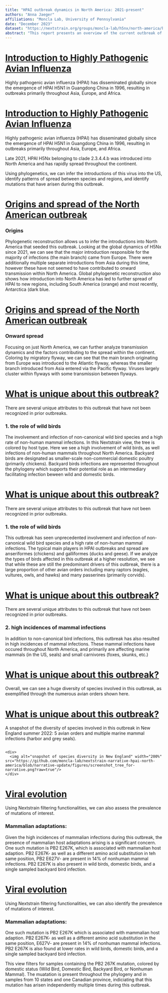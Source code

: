 ```yaml
---
title: "HPAI outbreak dynamics in North America: 2021-present"
authors: "Anna Jaeger"
affiliations: "Moncla Lab, University of Pennsylvania"
date: "December 2023"
dataset: "https://nextstrain.org/groups/moncla-lab/h5nx/north-america/ha"
abstract: "This report presents an overview of the current outbreak of highly pathogenic avian influenza in North America and highlights the utility of phylogenetics for interrogating outbreak dynamics."
---
```

# [Introduction to Highly Pathogenic Avian Influenza](https://nextstrain.org/flu/avian/h5n1/ha?animate=1996-03-10,2023-10-11,1,1,30000&d=map&p=full) 

Highly pathogenic avian influenza (HPAI) has disseminated globally since the emergence of HPAI H5N1 in Guangdong China in 1996, resulting in outbreaks primarily throughout Asia, Europe, and Africa. 

# [Introduction to Highly Pathogenic Avian Influenza](https://nextstrain.org/groups/moncla-lab/h5nx/north-america/ha?animate=2021-09-24,2023-05-28,1,1,30000&c=division&d=tree,map&p=grid&r=division) 

Highly pathogenic avian influenza (HPAI) has disseminated globally since the emergence of HPAI H5N1 in Guangdong China in 1996, resulting in outbreaks primarily throughout Asia, Europe, and Africa. 

Late 2021, HPAI H5Nx belonging to clade 2.3.4.4.b was introduced into North America and has rapidly spread throughout the continent. 

Using phylogenetics, we can infer the introductions of this virus into the US, identify patterns of spread between species and regions, and identify mutations that have arisen during this outbreak.

# [Origins and spread of the North American outbreak](https://nextstrain.org/groups/moncla-lab/h5nx/global-2021-present/ha)

### Origins
Phylogenetic reconstruction allows us to infer the introductions into North America that seeded this outbreak. Looking at the global dynamics of H5Nx since 2021, we can see that the major introduction responsible for the majority of infections (the main branch) came from Europe. There were additionally multiple separate introductions from Asia during this time, however these have not seemed to have contributed to onward transmission within North America. Global phylogenetic reconstruction also shows how introduction into North America has led to further spread of HPAI to new regions, including South America (orange) and most recently, Antarctica (dark blue.


# [Origins and spread of the North American outbreak](https://nextstrain.org/groups/moncla-lab/h5nx/north-america/ha?c=flyway&d=tree,map&p=full&r=division)


### Onward spread
Focusing on just North America, we can further analyze transmission dynamics and the factors contributing to the spread within the continent. Coloring by migratory flyway, we can see that the main branch originating from Europe was introduced to the Atlantic flyway, whereas the smaller branch introduced from Asia entered via the Pacific flyway. Viruses largely cluster within flyways with some transmission between flyways. 

# [What is unique about this outbreak?](https://nextstrain.org/groups/moncla-lab/h5nx/north-america/ha?c=Domestic_Status&p=grid&r=division)

There are several unique attributes to this outbreak that have not been recognized in prior outbreaks.

### 1. the role of wild birds

The involvement and infection of non-canonical wild bird species and a high rate of non-human mammal infections. In this Nextstrain view, the tree is colored by host type. Here we see a high involvement of wild birds, as well infections of non-human mammals throughout North America. Backyard birds are designated as smaller-scale non-commercial domestic poultry (primarily chickens). Backyard birds infections are represented throughout the phylogeny which supports their potential role as an intermediary facilitating infection beween wild and domestic birds.

# [What is unique about this outbreak?](https://nextstrain.org/groups/moncla-lab/h5nx/north-america/ha?c=order&d=tree&p=full&r=region)

There are several unique attributes to this outbreak that have not been recognized in prior outbreaks.

### 1. the role of wild birds

This outbreak has seen unprecedented involvement and infection of non-canonical wild bird species and a high rate of non-human mammal infections. The typical main players in HPAI outbreaks and spread are anseriformes (chickens) and galliformes (ducks and geese). If we analyze the types of birds affected in this outbreak at a higher resolution, we see that while these are still the predominant drivers of this outbreak, there is a large proportion of other avian orders including many raptors (eagles, vultures, owls, and hawks) and many passerines (primarily corvids).  

# [What is unique about this outbreak?](https://nextstrain.org/groups/moncla-lab/h5nx/north-america/ha?c=species_group&d=tree,map&f_host=Nonhuman%20Mammal&p=full&r=division)

There are several unique attributes to this outbreak that have not been recognized in prior outbreaks.

### 2. high incidences of mammal infections 

In addition to non-canonical bird infections, this outbreak has also resulted in high incidences of mammal infections. These mammal infections have occured throughout North America, and primarily are affecting marine mammals (in the US, seals) and small carnivores (foxes, skunks, etc.)

# [What is unique about this outbreak?](https://nextstrain.org/groups/moncla-lab/h5nx/north-america/ha?c=order&d=tree&p=full&r=division)

Overall, we can see a huge diversity of species involved in this outbreak, as exemplified through the numerous avian orders shown here.

# [What is unique about this outbreak?](https://nextstrain.org/groups/moncla-lab/h5nx/north-america/ha?c=order&d=tree&m=div&p=full&r=division)

A snapshot of the diversity of species involved in this outbreak in New England summer 2022: 5 avian orders and multiple marine mammal infections (harbor and grey seals).

```auspiceMainDisplayMarkdown

<div>
  <img alt="snapshot of species diversity in New England" width="200%" src="https://github.com/moncla-lab/nextstrain-narrative-hpai-north-america/blob/narrative-update/figures/screenshot_tree_for-narrative.png?raw=true"/>
</div>

```


# [Viral evolution](https://nextstrain.org/groups/moncla-lab/h5nx/north-america/pb2?branches=hide&c=gt-PB2_627&d=tree&gmax=2283&gmin=4&l=scatter&p=full&r=division&scatterX=Domestic_Status&scatterY=gt)

Using Nextstrain filtering functionalities, we can also assess the prevalence of mutations of interest. 

### Mammalian adaptations:

Given the high incidences of mammalian infections during this outbreak, the presence of mammalian host adaptations arising is a significant concern. One such mutation is PB2 E267K, which is associated with mammalian host adaption. PB2 E267K- as well as a different amino acid substitution in teh same position, PB2 E627V- are present in 14% of nonhuman mammal infections. PB2 E267K is also present in wild birds, domestic birds, and a single sampled backyard bird infection. 


# [Viral evolution](https://nextstrain.org/groups/moncla-lab/h5nx/north-america/pb2?c=Domestic_Status&d=tree,map&gmax=2283&gmin=4&gt=PB2.627K&p=grid&r=division)

Using Nextstrain filtering functionalities, we can also identify the prevalence of mutations of interest. 

### Mammalian adaptations:

One such mutation is PB2 E267K which is associated with mammalian host adaption. PB2 E267K- as well as a different amino acid substitution in the same position, E627V- are present in 14% of nonhuman mammal infections. PB2 E267K is also found at lower rates in wild birds, domestic birds, and a single sampled backyard bird infection. 

This view filters for samples containing the PB2 267K mutation, colored by domestic status (Wild Bird, Domestic Bird, Backyard Bird, or Nonhuman Mammal). The muatation is present throughout the phylogeny and in samples from 10 states and one Canadian province, indiciating that this mutation has arisen independently multiple times during this outbreak. 


